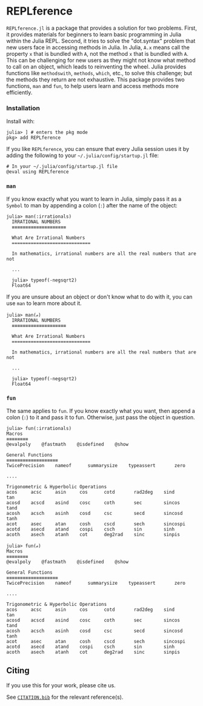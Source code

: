 # REPLference
`REPLference.jl` is a package that provides a solution for two problems. First, it provides
materials for beginners to learn basic programming in Julia within the Julia REPL. Second,
it tries to solve the "dot.syntax" problem that new users face in accessing methods in
Julia. In Julia, `A.x` means call the property `x` that is bundled with `A`, not the method
`x` that is bundled with `A`. This can be challenging for new users as they might not know
what method to call on an object, which leads to reinventing the wheel. Julia provides
functions like `methodswith`, `methods`, `which`, etc., to solve this challenge; but the
methods they return are not exhaustive. This package provides two functions, `man` and
`fun`, to help users learn and access methods more efficiently.

### Installation
Install with:

```
julia> ] # enters the pkg mode
pkg> add REPLference
```

If you like `REPLference`, you can ensure that every Julia session uses it by adding the
following to your `~/.julia/config/startup.jl` file:

```
# In your ~/.julia/config/startup.jl file
@eval using REPLference
```

### `man`
If you know exactly what you want to learn in Julia, simply pass it as a `Symbol` to man by
appending a colon (`:`) after the name of the object:

```
julia> man(:irrationals)
  IRRATIONAL NUMBERS
  ≡≡≡≡≡≡≡≡≡≡≡≡≡≡≡≡≡≡≡≡

  What Are Irrational Numbers
  =============================

  In mathematics, irrational numbers are all the real numbers that are not

  ...

  julia> typeof(-negsqrt2)
  Float64
```

If you are unsure about an object or don't know what to do with it, you can use `man` to
learn more about it.

```
julia> man(ℯ)
  IRRATIONAL NUMBERS
  ≡≡≡≡≡≡≡≡≡≡≡≡≡≡≡≡≡≡≡≡

  What Are Irrational Numbers
  =============================

  In mathematics, irrational numbers are all the real numbers that are not

  ...

  julia> typeof(-negsqrt2)
  Float64
```

### `fun`
The same applies to `fun`. If you know exactly what you want, then append a colon (`:`) to
it and pass it to fun. Otherwise, just pass the object in question.

```
julia> fun(:irrationals)
Macros
≡≡≡≡≡≡≡≡
@evalpoly    @fastmath    @isdefined    @show

General Functions
≡≡≡≡≡≡≡≡≡≡≡≡≡≡≡≡≡≡≡
TwicePrecision    nameof      summarysize    typeassert       zero

....

Trigonometric & Hyperbolic Operations
acos     acsc     asin     cos      cotd       rad2deg    sind        tan
acosd    acscd    asind    cosc     coth       sec        sincos      tand
acosh    acsch    asinh    cosd     csc        secd       sincosd     tanh
acot     asec     atan     cosh     cscd       sech       sincospi
acotd    asecd    atand    cospi    csch       sin        sinh
acoth    asech    atanh    cot      deg2rad    sinc       sinpis

julia> fun(ℯ)
Macros
≡≡≡≡≡≡≡≡
@evalpoly    @fastmath    @isdefined    @show

General Functions
≡≡≡≡≡≡≡≡≡≡≡≡≡≡≡≡≡≡≡
TwicePrecision    nameof      summarysize    typeassert       zero

....

Trigonometric & Hyperbolic Operations
acos     acsc     asin     cos      cotd       rad2deg    sind        tan
acosd    acscd    asind    cosc     coth       sec        sincos      tand
acosh    acsch    asinh    cosd     csc        secd       sincosd     tanh
acot     asec     atan     cosh     cscd       sech       sincospi
acotd    asecd    atand    cospi    csch       sin        sinh
acoth    asech    atanh    cot      deg2rad    sinc       sinpis
```

## Citing
If you use this for your work, please cite us.

See [`CITATION.bib`](CITATION.bib) for the relevant reference(s).